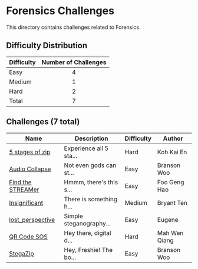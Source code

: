 # Forensics Challenges
This directory contains challenges related to Forensics.

## Difficulty Distribution
| Difficulty | Number of Challenges |
| ---------- |:--------------------:|
| Easy | 4 |
| Medium | 1 |
| Hard | 2 |
| Total | 7 |

## Challenges (7 total)
| Name | Description | Difficulty | Author |
| ---- | ----------- | ---------- | ------ |
| [5 stages of zip](<./5 stages of zip>) | Experience all 5 sta... | Hard | Koh Kai En |
| [Audio Collapse](<./Audio Collapse>) | Not even gods can st... | Easy | Branson Woo |
| [Find the STREAMer](<./Find the STREAMer>) | Hmmm, there's this s... | Easy | Foo Geng Hao |
| [Insignificant](<./Insignificant>) | There is something h... | Medium | Bryant Ten |
| [lost_perspective](<./lost_perspective>) | Simple steganography... | Easy | Eugene |
| [QR Code SOS](<./QR Code SOS>) | Hey there, digital d... | Hard | Mah Wen Qiang |
| [StegaZip](<./StegaZip>) | Hey, Freshie! The bo... | Easy | Branson Woo |
